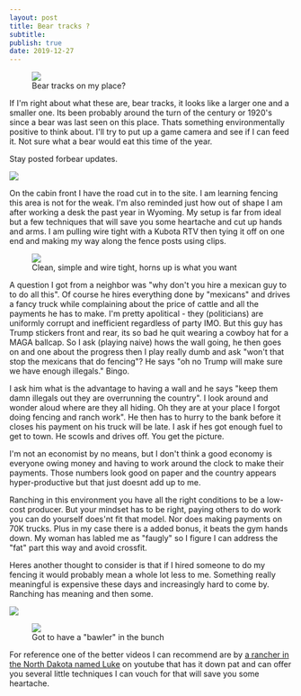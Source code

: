 ```yaml
---
layout: post
title: Bear tracks ?
subtitle: 
publish: true
date: 2019-12-27  
---
```



<figure>
<img src="https://jonkalev.s3-us-west-2.amazonaws.com/beartracks.jpg">
<figcaption> Bear tracks on my place?</figcaption>
</figure>

If I'm right about what these are, bear tracks, it looks like a larger one and a smaller one. Its been probably around the turn of the century or 1920's since a bear was last seen on this place. Thats something environmentally positive to think about. I'll try to put up a game camera and see if I can feed it.
Not sure what a bear would eat this time of the year. 
<p> 
  Stay posted forbear updates.
  <p>
    <img src="https://jonkalev.s3-us-west-2.amazonaws.com/20191225-DSCF2643.jpg">
<p>
 On the cabin front I have the road cut in to the site. I am learning fencing this area is not for the weak. 
  I'm also reminded just how out of shape I am after working a desk the past year in Wyoming.
  My setup is far from ideal but a few techniques that will save you some heartache and cut up hands and arms.
  I am pulling wire tight with a Kubota RTV then tying it off on one end and making my way along the fence posts using clips. 
  <p>
    <figure>
    <img src="https://jonkalev.s3-us-west-2.amazonaws.com/20191225-DSCF2638.JPG">
<figcaption>Clean, simple and wire tight, horns up is what you want</figcaption>
</figure>

  A question I got from a neighbor was "why don't you hire a mexican guy to to do all this".
Of course he hires everything done by "mexicans" and drives a fancy truck while complaining about the price of cattle and all the payments he has to make. I'm pretty apolitical - they (politicians) are uniformly corrupt and inefficient regardless of party IMO. But this guy has Trump stickers front and rear, its so bad he quit wearing a cowboy hat for a MAGA ballcap. So I ask (playing naive) hows the wall going, he then goes on and one about the progress then I play really dumb and ask "won't that stop the mexicans that do fencing"? He says "oh no Trump will make sure we have enough illegals."
Bingo.
<p>
I ask him what is the advantage to having a wall and he says "keep them damn illegals out they are overrunning the country". I look around and wonder aloud where are they all hiding. Oh they are at your place I forgot doing fencing and ranch work". 
He then has to hurry to the bank before it closes his payment on his truck will be late.
I ask if hes got enough fuel to get to town. He scowls and drives off.
You get the picture.
<p> 
  I'm not an economist by no means, but I don't think a good economy is everyone owing money and having to work around the clock to make their payments. Those numbers look good on paper and the country appears hyper-productive but that just doesnt add up to me.
 <p>
  Ranching in this environment you have all the right conditions to be a low-cost producer. But your mindset has to be right, paying others to do work you can do yourself does'nt fit that model. Nor does making payments on 70K trucks.
 Plus in my case there is a added bonus, it beats the gym hands down. My woman has labled me as "faugly" so I figure I can address the "fat" part this way and avoid crossfit.
  <p> Heres another thought to consider is that if I hired someone to do my fencing it would probably mean a whole lot less to me.
  Something really meaningful is expensive these days and increasingly hard to come by. Ranching has meaning and then some.
 <p>
<img src="https://jonkalev.s3-us-west-2.amazonaws.com/IMG_1395+copy.jpg">
<p>
  <figure>
 <img src=" https://jonkalev.s3-us-west-2.amazonaws.com/20191225-DSCF2696+copy.jpg">
<figcaption>Got to have a "bawler" in the bunch</figcaption>
</figure>
  For reference one of the better videos I can recommend are by <a href="https://www.youtube.com/watch?v=FQdBK-xWtnA">a rancher in the North Dakota named Luke</a> on youtube that has it down pat and can offer you several little techniques I can vouch for that will save you some heartache.
  


